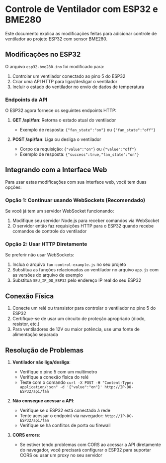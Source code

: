 # Controle de Ventilador com ESP32 e BME280

Este documento explica as modificações feitas para adicionar controle de ventilador ao projeto ESP32 com sensor BME280.

## Modificações no ESP32

O arquivo `esp32-bme280.ino` foi modificado para:

1. Controlar um ventilador conectado ao pino 5 do ESP32
2. Criar uma API HTTP para ligar/desligar o ventilador
3. Incluir o estado do ventilador no envio de dados de temperatura

### Endpoints da API

O ESP32 agora fornece os seguintes endpoints HTTP:

1. **GET /api/fan**: Retorna o estado atual do ventilador
   - Exemplo de resposta: `{"fan_state":"on"}` ou `{"fan_state":"off"}`

2. **POST /api/fan**: Liga ou desliga o ventilador
   - Corpo da requisição: `{"value":"on"}` ou `{"value":"off"}`
   - Exemplo de resposta: `{"success":true,"fan_state":"on"}`

## Integrando com a Interface Web

Para usar estas modificações com sua interface web, você tem duas opções:

### Opção 1: Continuar usando WebSockets (Recomendado)

Se você já tem um servidor WebSocket funcionando:

1. Modifique seu servidor Node.js para receber comandos via WebSocket
2. O servidor então faz requisições HTTP para o ESP32 quando recebe comandos de controle do ventilador

### Opção 2: Usar HTTP Diretamente

Se preferir não usar WebSockets:

1. Inclua o arquivo `fan-control-example.js` no seu projeto
2. Substitua as funções relacionadas ao ventilador no arquivo `app.js` com as versões do arquivo de exemplo
3. Substitua `SEU_IP_DO_ESP32` pelo endereço IP real do seu ESP32

## Conexão Física

1. Conecte um relé ou transistor para controlar o ventilador no pino 5 do ESP32
2. Certifique-se de usar um circuito de proteção apropriado (diodo, resistor, etc.)
3. Para ventiladores de 12V ou maior potência, use uma fonte de alimentação separada

## Resolução de Problemas

1. **Ventilador não liga/desliga**: 
   - Verifique o pino 5 com um multímetro
   - Verifique a conexão física do relé
   - Teste com o comando `curl -X POST -H "Content-Type: application/json" -d '{"value":"on"}' http://IP-DO-ESP32/api/fan`

2. **Não consegue acessar a API**:
   - Verifique se o ESP32 está conectado à rede
   - Tente acessar o endpoint via navegador: `http://IP-DO-ESP32/api/fan`
   - Verifique se há conflitos de porta ou firewall

3. **CORS errors**:
   - Se estiver tendo problemas com CORS ao acessar a API diretamente do navegador, você precisará configurar o ESP32 para suportar CORS ou usar um proxy no seu servidor 